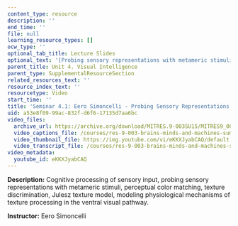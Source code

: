 ```yaml
---
content_type: resource
description: ''
end_time: ''
file: null
learning_resource_types: []
ocw_type: ''
optional_tab_title: Lecture Slides
optional_text: '[Probing sensory representations with metameric stimuli (PDF - 8.7MB)](/courses/res-9-003-brains-minds-and-machines-summer-course-summer-2015/resources/mitres_9_003sum15_sem4-1)'
parent_title: Unit 4. Visual Intelligence
parent_type: SupplementalResourceSection
related_resources_text: ''
resource_index_text: ''
resourcetype: Video
start_time: ''
title: 'Seminar 4.1: Eero Simoncelli - Probing Sensory Representations'
uid: a53e8f09-99ac-832f-d6f6-17135d7aa6bc
video_files:
  archive_url: https://archive.org/download/MITRES.9-003SU15/MITRES9_003SU15_Seminar_4-1_300k.mp4
  video_captions_file: /courses/res-9-003-brains-minds-and-machines-summer-course-summer-2015/da4e6eb49db9555a9b20cc52b7ec1c38_eKKXJyabCAQ.vtt
  video_thumbnail_file: https://img.youtube.com/vi/eKKXJyabCAQ/default.jpg
  video_transcript_file: /courses/res-9-003-brains-minds-and-machines-summer-course-summer-2015/1fb4b94498e208fedeb172a20e0b4d8c_eKKXJyabCAQ.pdf
video_metadata:
  youtube_id: eKKXJyabCAQ
---
```


**Description:** Cognitive processing of sensory input, probing sensory representations with metameric stimuli, perceptual color matching, texture discrimination, Julesz texture model, modeling physiological mechanisms of texture processing in the ventral visual pathway.

**Instructor:** Eero Simoncelli

